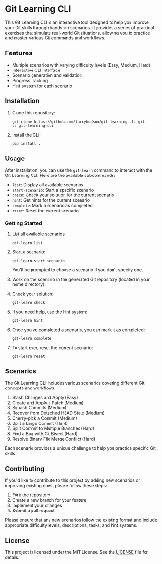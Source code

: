 # Git Learning CLI

This Git Learning CLI is an interactive tool designed to help you improve your Git skills through hands-on scenarios. It provides a series of practical exercises that simulate real-world Git situations, allowing you to practice and master various Git commands and workflows.

## Features

- Multiple scenarios with varying difficulty levels (Easy, Medium, Hard)
- Interactive CLI interface
- Scenario generation and validation
- Progress tracking
- Hint system for each scenario

## Installation

1. Clone this repository:
   ```
   git clone https://github.com/larryhudson/git-learning-cli.git
   cd git-learning-cli
   ```

2. Install the CLI:
   ```
   pip install .
   ```

## Usage

After installation, you can use the `git-learn` command to interact with the Git Learning CLI. Here are the available subcommands:

- `list`: Display all available scenarios
- `start-scenario`: Start a specific scenario
- `check`: Check your solution for the current scenario
- `hint`: Get hints for the current scenario
- `complete`: Mark a scenario as completed
- `reset`: Reset the current scenario

### Getting Started

1. List all available scenarios:
   ```
   git-learn list
   ```

2. Start a scenario:
   ```
   git-learn start-scenario
   ```
   You'll be prompted to choose a scenario if you don't specify one.

3. Work on the scenario in the generated Git repository (located in your home directory).

4. Check your solution:
   ```
   git-learn check
   ```

5. If you need help, use the hint system:
   ```
   git-learn hint
   ```

6. Once you've completed a scenario, you can mark it as completed:
   ```
   git-learn complete
   ```

7. To start over, reset the current scenario:
   ```
   git-learn reset
   ```

## Scenarios

The Git Learning CLI includes various scenarios covering different Git concepts and workflows:

1. Stash Changes and Apply (Easy)
2. Create and Apply a Patch (Medium)
3. Squash Commits (Medium)
4. Recover from Detached HEAD State (Medium)
5. Cherry-pick a Commit (Medium)
6. Split a Large Commit (Hard)
7. Split Commit to Multiple Branches (Hard)
8. Find a Bug with Git Bisect (Hard)
9. Resolve Binary File Merge Conflict (Hard)

Each scenario provides a unique challenge to help you practice specific Git skills.

## Contributing

If you'd like to contribute to this project by adding new scenarios or improving existing ones, please follow these steps:

1. Fork the repository
2. Create a new branch for your feature
3. Implement your changes
4. Submit a pull request

Please ensure that any new scenarios follow the existing format and include appropriate difficulty levels, descriptions, tasks, and hint systems.

## License

This project is licensed under the MIT License. See the [LICENSE](LICENSE) file for details.
